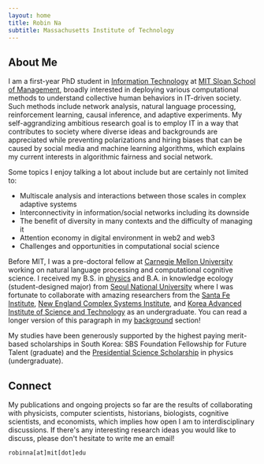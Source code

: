 ```yaml
---
layout: home
title: Robin Na
subtitle: Massachusetts Institute of Technology
---
```


## About Me

I am a first-year PhD student in [Information Technology](https://mitsloan.mit.edu/faculty/academic-groups/information-technology/about-us) at [MIT Sloan School of Management](https://mitsloan.mit.edu/), broadly interested in deploying various computational methods to understand collective human behaviors in IT-driven society. Such methods include network analysis, natural language processing, reinforcement learning, causal inference, and adaptive experiments. My self-aggrandizing ambitious research goal is to employ IT in a way that contributes to society where diverse ideas and backgrounds are appreciated while preventing polarizations and hiring biases that can be caused by social media and machine learning algorithms, which explains my current interests in algorithmic fairness and social network.

Some topics I enjoy talking a lot about include but are certainly not limited to:

- Multiscale analysis and interactions between those scales in complex adaptive systems
- Interconnectivity in information/social networks including its downside
- The benefit of diversity in many contexts and the difficulty of managing it
- Attention economy in digital environment in web2 and web3
- Challenges and opportunities in computational social science

<!---
(emergent patterns, feedback loop, adaptive behavior)
(Braess's paradox, information cascade, the strength of weak ties)
(the diversity-bandwidth trade-off, the diversity prediction theorem, interdisciplinary research)
(web3, regulatory function, attention economy)
(integrating explanation and prediction, the replication crisis, FAT machine learning)
--->

Before MIT, I was a pre-doctoral fellow at [Carnegie Mellon University](https://www.cmu.edu/) working on natural language processing and computational cognitive science. I received my B.S. in [physics](https://physics.snu.ac.kr/en) and B.A. in knowledge ecology (student-designed major) from [Seoul National University](https://en.snu.ac.kr/) where I was fortunate to collaborate with amazing researchers from the [Santa Fe Institute](https://www.santafe.edu/), [New England Complex Systems Institute](https://necsi.edu/), and [Korea Advanced Institute of Science and Technology](https://www.kaist.ac.kr/en/) as an undergraduate. You can read a longer version of this paragraph in my [background](/background.md) section!

My studies have been generously supported by the highest paying merit-based scholarships in South Korea: SBS Foundation Fellowship for Future Talent (graduate) and the [Presidential Science Scholarship](https://www.kosaf.go.kr/eng/jsp/aid/aid02_01_01.jsp) in physics (undergraduate).

## Connect

My publications and ongoing projects so far are the results of collaborating with physicists, computer scientists, historians, biologists, cognitive scientists, and economists, which implies how open I am to interdisciplinary discussions. If there's any interesting research ideas you would like to discuss, please don't hesitate to write me an email!

```
robinna[at]mit[dot]edu
```
